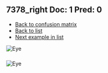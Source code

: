 ## 7378_right Doc: 1 Pred: 0
- [Back to confusion matrix](https://github.com/juliandewit/kaggle_retinopathy/blob/master/matrix.md)
- [Back to list](https://github.com/juliandewit/kaggle_retinopathy/blob/master/lists/10/list.md)
- [Next example in list](https://github.com/juliandewit/kaggle_retinopathy/blob/master/lists/10/73/7390_left.md)

![Eye](https://retinopaty.blob.core.windows.net/size1024/7378_right_1.jpeg)

### 

![Eye]()
